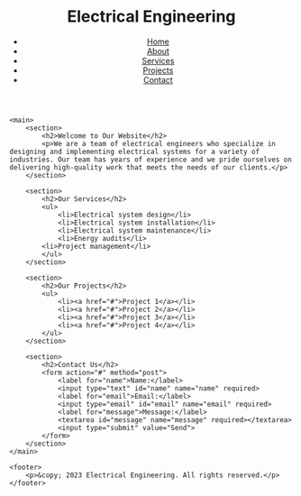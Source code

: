 <!DOCTYPE html>
<html lang="en">
<head>
	<meta charset="UTF-8">
	<title>Electrical Engineering Website</title>
	<link rel="stylesheet" href="style.css">
</head>
<body>
	<header>
		<h1>Electrical Engineering</h1>
		<nav>
			<ul>
				<li><a href="#">Home</a></li>
				<li><a href="#">About</a></li>
				<li><a href="#">Services</a></li>
				<li><a href="#">Projects</a></li>
				<li><a href="#">Contact</a></li>
			</ul>
		</nav>
	</header>

	<main>
		<section>
			<h2>Welcome to Our Website</h2>
			<p>We are a team of electrical engineers who specialize in designing and implementing electrical systems for a variety of industries. Our team has years of experience and we pride ourselves on delivering high-quality work that meets the needs of our clients.</p>
		</section>

		<section>
			<h2>Our Services</h2>
			<ul>
				<li>Electrical system design</li>
				<li>Electrical system installation</li>
				<li>Electrical system maintenance</li>
				<li>Energy audits</li>
			<li>Project management</li>
			</ul>
		</section>

		<section>
			<h2>Our Projects</h2>
			<ul>
				<li><a href="#">Project 1</a></li>
				<li><a href="#">Project 2</a></li>
				<li><a href="#">Project 3</a></li>
				<li><a href="#">Project 4</a></li>
			</ul>
		</section>

		<section>
			<h2>Contact Us</h2>
			<form action="#" method="post">
				<label for="name">Name:</label>
				<input type="text" id="name" name="name" required>
				<label for="email">Email:</label>
				<input type="email" id="email" name="email" required>
				<label for="message">Message:</label>
				<textarea id="message" name="message" required></textarea>
				<input type="submit" value="Send">
			</form>
		</section>
	</main>

	<footer>
		<p>&copy; 2023 Electrical Engineering. All rights reserved.</p>
	</footer>
</body>
</html>
